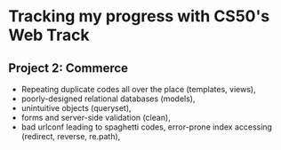 # Tracking my progress with CS50's Web Track
## Project 2: Commerce

- Repeating duplicate codes all over the place (templates, views),
- poorly-designed relational databases (models),
- unintuitive objects (queryset),
- forms and server-side validation (clean),
- bad urlconf leading to spaghetti codes, error-prone index accessing (redirect, reverse, re.path),